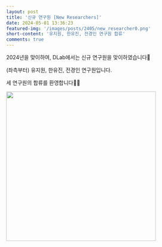 ```yaml
---
layout: post
title: '신규 연구원 [New Researchers]'
date: 2024-05-01 13:36:23
featured-img: '/images/posts/2405/new_researcher0.png'
short-content: '유지원, 한유진, 전경인 연구원 합류'
comments: true
---
```


2024년을 맞이하여, DLab에서는 신규 연구원을 맞이하였습니다🤗

(좌측부터) 유지원, 한유진, 전경인 연구원입니다.

<!--유지원 연구원은 2월부터 진단 검사 과제를, 한유진 연구원은 4월부터 M3DT 과제를 함께하게 되었습니다.
전경인 선생님께서는 5월부터 행정 업무를 맡게 되었습니다.-->

세 연구원의 합류를 환영합니다🥳🎉

<span class="image featured"><img src="{{ site.baseurl }}/images/posts/2405/new_researcher.png" alt="" style='height: 400px; object-fit: contain;'></span>
